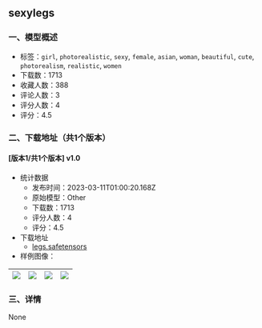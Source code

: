 ## sexylegs
### 一、模型概述

- 标签：`girl`, `photorealistic`, `sexy`, `female`, `asian`, `woman`, `beautiful`, `cute`, `photorealism`, `realistic`, `women`
- 下载数：1713
- 收藏人数：388
- 评论人数：3
- 评分人数：4
- 评分：4.5

### 二、下载地址（共1个版本）

#### [版本1/共1个版本] v1.0

- 统计数据
  - 发布时间：2023-03-11T01:00:20.168Z
  - 原始模型：Other
  - 下载数：1713
  - 评分人数：4
  - 评分：4.5
- 下载地址
  - [legs.safetensors](https://civitai.com/api/download/models/21177)
- 样例图像：

| <img src="https://image.civitai.com/xG1nkqKTMzGDvpLrqFT7WA/cf8264fd-1cd6-477e-2760-ec7b798c5800/width=450/224345.jpeg" /> | <img src="https://image.civitai.com/xG1nkqKTMzGDvpLrqFT7WA/b679541e-5e10-4eba-f8e9-0c1ab0e8f900/width=450/224344.jpeg" /> | <img src="https://image.civitai.com/xG1nkqKTMzGDvpLrqFT7WA/2f8594ad-c51e-49d7-dd62-be942022d800/width=450/224343.jpeg" /> | <img src="https://image.civitai.com/xG1nkqKTMzGDvpLrqFT7WA/2f56f4a3-6948-41c3-aaa9-baec02a63200/width=450/224342.jpeg" /> |
| ---- | ---- | ---- | ---- |


### 三、详情
None